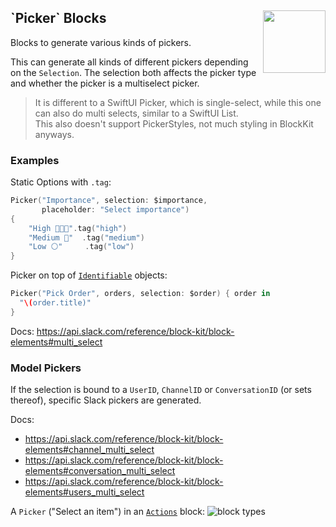 <h2>`Picker` Blocks
  <img src="https://zeezide.com/img/blocksui/SwiftBlocksUIIcon256.png"
       align="right" width="100" height="100" />
</h2>

Blocks to generate various kinds of pickers.

This can generate all kinds of different pickers depending on the
`Selection`. The selection both affects the picker type and whether the
picker is a multiselect picker.

> It is different to a SwiftUI Picker, which is single-select, while this one
> can also do multi selects, similar to a SwiftUI List.<br>
> This also doesn't support PickerStyles, not much styling in BlockKit anyways.

### Examples

Static Options with `.tag`:

```swift
Picker("Importance", selection: $importance,
       placeholder: "Select importance")
{
    "High 💎💎✨".tag("high")
    "Medium 💎"  .tag("medium")
    "Low ⚪️"     .tag("low")
}
```    

Picker on top of [`Identifiable`](https://nshipster.com/identifiable/) objects:

```swift
Picker("Pick Order", orders, selection: $order) { order in
  "\(order.title)"
}
```

Docs: https://api.slack.com/reference/block-kit/block-elements#multi_select


### Model Pickers

If the selection is bound to a `UserID`, `ChannelID` or `ConversationID` (or sets thereof),
specific Slack pickers are generated.

Docs:
- https://api.slack.com/reference/block-kit/block-elements#channel_multi_select
- https://api.slack.com/reference/block-kit/block-elements#conversation_multi_select
- https://api.slack.com/reference/block-kit/block-elements#users_multi_select


A `Picker` ("Select an item") in an [`Actions`](../TopLevel/Actions.md) block:
![block types](https://zeezide.de/img/blocksui/BlockTypes-Annotated.png)
